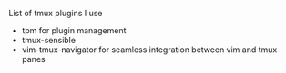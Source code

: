 List of tmux plugins I use

- tpm for plugin management
- tmux-sensible
- vim-tmux-navigator for seamless integration between vim and tmux panes 

